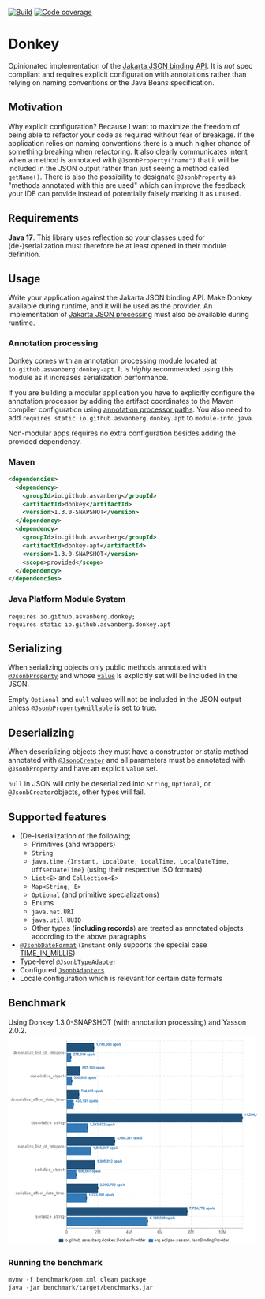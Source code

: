 [![Build](https://github.com/asvanberg/donkey/actions/workflows/maven.yaml/badge.svg)](https://github.com/asvanberg/donkey/actions/workflows/maven.yaml)
[![Code coverage](https://codecov.io/gh/asvanberg/donkey/branch/main/graph/badge.svg?token=JJY803064A)](https://codecov.io/gh/asvanberg/donkey)

# Donkey
Opinionated implementation of the [Jakarta JSON binding API](https://github.com/eclipse-ee4j/jsonb-api).
It is *not* spec compliant and requires explicit configuration with annotations
rather than relying on naming conventions or the Java Beans specification.

## Motivation
Why explicit configuration? Because I want to maximize the freedom of being able to refactor your code as
required without fear of breakage. If the application relies on naming conventions there is a much higher chance of
something breaking when refactoring. It also clearly communicates intent when a method is annotated with
`@JsonbProperty("name")`
that it will be included in the JSON output rather than just seeing a method called `getName()`.
There is also the possibility to designate `@JsonbProperty` as "methods annotated with this are used" which can improve
the feedback your IDE can provide instead of potentially falsely marking it as unused.

## Requirements
**Java 17**.
This library uses reflection so your classes used for (de-)serialization must therefore be at least opened in their module definition.

## Usage
Write your application against the Jakarta JSON binding API. Make Donkey available during runtime, and it will be used
as the provider. 
An implementation of [Jakarta JSON processing](https://github.com/eclipse-ee4j/jsonp) must also be available during runtime.

### Annotation processing
Donkey comes with an annotation processing module located at `io.github.asvanberg:donkey-apt`.
It is *highly* recommended using this module as it increases serialization performance.

If you are building a modular application you have to explicitly configure the annotation processor by adding the
artifact coordinates to the Maven compiler configuration using [annotation processor paths](https://maven.apache.org/plugins/maven-compiler-plugin/compile-mojo.html#annotationProcessorPaths).
You also need to add `requires static io.github.asvanberg.donkey.apt` to `module-info.java`.

Non-modular apps requires no extra configuration besides adding the provided dependency.

### Maven
```xml
<dependencies>
  <dependency>
    <groupId>io.github.asvanberg</groupId>
    <artifactId>donkey</artifactId>
    <version>1.3.0-SNAPSHOT</version>
  </dependency>
  <dependency>
    <groupId>io.github.asvanberg</groupId>
    <artifactId>donkey-apt</artifactId>
    <version>1.3.0-SNAPSHOT</version>
    <scope>provided</scope>
  </dependency>
</dependencies>
```
### Java Platform Module System
```
requires io.github.asvanberg.donkey;
requires static io.github.asvanberg.donkey.apt
```

## Serializing
When serializing objects only public methods annotated with [`@JsonbProperty`](https://javadoc.io/static/jakarta.json.bind/jakarta.json.bind-api/2.0.0/jakarta/json/bind/annotation/JsonbProperty.html)
and whose [`value`](https://javadoc.io/static/jakarta.json.bind/jakarta.json.bind-api/2.0.0/jakarta/json/bind/annotation/JsonbProperty.html#value())
is explicitly set will be included in the JSON.

Empty `Optional` and `null` values will not be included in the JSON output unless [`@JsonbProperty#nillable`](https://javadoc.io/static/jakarta.json.bind/jakarta.json.bind-api/2.0.0/jakarta/json/bind/annotation/JsonbProperty.html#nillable())
is set to true.

## Deserializing
When deserializing objects they must have a constructor or static method annotated with [`@JsonbCreator`](https://javadoc.io/static/jakarta.json.bind/jakarta.json.bind-api/2.0.0/jakarta/json/bind/annotation/JsonbCreator.html)
and all parameters must be annotated with `@JsonbProperty` and have an explicit `value` set.

`null` in JSON will only be deserialized into `String`, `Optional`, or `@JsonbCreator`objects, other types will fail.

## Supported features
* (De-)serialization of the following;
  * Primitives (and wrappers)
  * `String`
  * `java.time.{Instant, LocalDate, LocalTime, LocalDateTime, OffsetDateTime}` (using their respective ISO formats)
  * `List<E>` and `Collection<E>`
  * `Map<String, E>`
  * `Optional` (and primitive specializations)
  * Enums
  * `java.net.URI`
  * `java.util.UUID`
  * Other types (**including records**) are treated as annotated objects according to the above paragraphs
* [`@JsonbDateFormat`](https://javadoc.io/static/jakarta.json.bind/jakarta.json.bind-api/2.0.0/jakarta/json/bind/annotation/JsonbDateFormat.html) (`Instant` only supports the special case [TIME_IN_MILLIS](https://javadoc.io/static/jakarta.json.bind/jakarta.json.bind-api/2.0.0/jakarta/json/bind/annotation/JsonbDateFormat.html#TIME_IN_MILLIS))
* Type-level [`@JsonbTypeAdapter`](https://javadoc.io/static/jakarta.json.bind/jakarta.json.bind-api/2.0.0/jakarta/json/bind/annotation/JsonbTypeAdapter.html)
* Configured [`JsonbAdapters`](https://javadoc.io/static/jakarta.json.bind/jakarta.json.bind-api/2.0.0/jakarta/json/bind/adapter/JsonbAdapter.html)
* Locale configuration which is relevant for certain date formats

## Benchmark
Using Donkey 1.3.0-SNAPSHOT (with annotation processing) and Yasson 2.0.2.
![Benchmark comparing Donkey and Yasson](benchmark/donkey-1.3.0-SNAPSHOT-yasson-2.0.2.png)

### Running the benchmark
```
mvnw -f benchmark/pom.xml clean package
java -jar benchmark/target/benchmarks.jar
```
